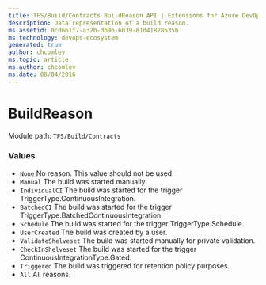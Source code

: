 ```yaml
---
title: TFS/Build/Contracts BuildReason API | Extensions for Azure DevOps Services
description: Data representation of a build reason.
ms.assetid: 0cd661f7-a32b-db9b-6039-81d41828635b
ms.technology: devops-ecosystem
generated: true
author: chcomley
ms.topic: article
ms.author: chcomley
ms.date: 08/04/2016
---
```


# BuildReason

Module path: `TFS/Build/Contracts`

### Values

- `None` No reason. This value should not be used.
- `Manual` The build was started manually.
- `IndividualCI` The build was started for the trigger TriggerType.ContinuousIntegration.
- `BatchedCI` The build was started for the trigger TriggerType.BatchedContinuousIntegration.
- `Schedule` The build was started for the trigger TriggerType.Schedule.
- `UserCreated` The build was created by a user.
- `ValidateShelveset` The build was started manually for private validation.
- `CheckInShelveset` The build was started for the trigger ContinuousIntegrationType.Gated.
- `Triggered` The build was triggered for retention policy purposes.
- `All` All reasons.
